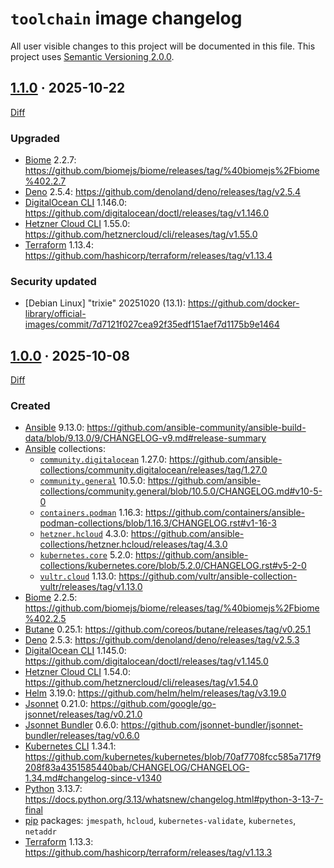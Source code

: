 `toolchain` image changelog
===========================

All user visible changes to this project will be documented in this file. This project uses [Semantic Versioning 2.0.0].




## [1.1.0] · 2025-10-22
[1.1.0]: /../../tree/1.1.0

[Diff](/../../compare/1.0.0...1.1.0)

### Upgraded

- [Biome] 2.2.7: <https://github.com/biomejs/biome/releases/tag/%40biomejs%2Fbiome%402.2.7>
- [Deno] 2.5.4: <https://github.com/denoland/deno/releases/tag/v2.5.4>
- [DigitalOcean CLI] 1.146.0: <https://github.com/digitalocean/doctl/releases/tag/v1.146.0>
- [Hetzner Cloud CLI] 1.55.0: <https://github.com/hetznercloud/cli/releases/tag/v1.55.0>
- [Terraform] 1.13.4: <https://github.com/hashicorp/terraform/releases/tag/v1.13.4>

### Security updated

- [Debian Linux] "trixie" 20251020 (13.1): <https://github.com/docker-library/official-images/commit/7d7121f027cea92f35edf151aef7d1175b9e1464>




## [1.0.0] · 2025-10-08
[1.0.0]: /../../tree/1.0.0

[Diff](/../../compare/5a0708ea92dd09c88aec44058f7a216e51da711d...1.0.0)

### Created

- [Ansible] 9.13.0: <https://github.com/ansible-community/ansible-build-data/blob/9.13.0/9/CHANGELOG-v9.md#release-summary>
- [Ansible] collections:
    - [`community.digitalocean`] 1.27.0: <https://github.com/ansible-collections/community.digitalocean/releases/tag/1.27.0>
    - [`community.general`] 10.5.0: <https://github.com/ansible-collections/community.general/blob/10.5.0/CHANGELOG.md#v10-5-0>
    - [`containers.podman`] 1.16.3: <https://github.com/containers/ansible-podman-collections/blob/1.16.3/CHANGELOG.rst#v1-16-3>
    - [`hetzner.hcloud`] 4.3.0: <https://github.com/ansible-collections/hetzner.hcloud/releases/tag/4.3.0>
    - [`kubernetes.core`] 5.2.0: <https://github.com/ansible-collections/kubernetes.core/blob/5.2.0/CHANGELOG.rst#v5-2-0>
    - [`vultr.cloud`] 1.13.0: <https://github.com/vultr/ansible-collection-vultr/releases/tag/v1.13.0>
- [Biome] 2.2.5: <https://github.com/biomejs/biome/releases/tag/%40biomejs%2Fbiome%402.2.5>
- [Butane] 0.25.1: <https://github.com/coreos/butane/releases/tag/v0.25.1>
- [Deno] 2.5.3: <https://github.com/denoland/deno/releases/tag/v2.5.3>
- [DigitalOcean CLI] 1.145.0: <https://github.com/digitalocean/doctl/releases/tag/v1.145.0>
- [Hetzner Cloud CLI] 1.54.0: <https://github.com/hetznercloud/cli/releases/tag/v1.54.0>
- [Helm] 3.19.0: <https://github.com/helm/helm/releases/tag/v3.19.0>
- [Jsonnet] 0.21.0: <https://github.com/google/go-jsonnet/releases/tag/v0.21.0>
- [Jsonnet Bundler] 0.6.0: <https://github.com/jsonnet-bundler/jsonnet-bundler/releases/tag/v0.6.0>
- [Kubernetes CLI] 1.34.1: <https://github.com/kubernetes/kubernetes/blob/70af7708fcc585a717f9208f83a4351585440bab/CHANGELOG/CHANGELOG-1.34.md#changelog-since-v1340>
- [Python] 3.13.7: <https://docs.python.org/3.13/whatsnew/changelog.html#python-3-13-7-final>
- [pip] packages: `jmespath`, `hcloud`, `kubernetes-validate`, `kubernetes`, `netaddr`
- [Terraform] 1.13.3: <https://github.com/hashicorp/terraform/releases/tag/v1.13.3>




[`community.digitalocean`]: https://galaxy.ansible.com/ui/repo/published/community/digitalocean
[`community.general`]: https://galaxy.ansible.com/ui/repo/published/community/general
[`containers.podman`]: https://galaxy.ansible.com/ui/repo/published/containers/podman
[`hetzner.hcloud`]: https://galaxy.ansible.com/ui/repo/published/hetzner/hcloud
[`kubernetes.core`]: https://galaxy.ansible.com/ui/repo/published/kubernetes/core
[`vultr.cloud`]: https://galaxy.ansible.com/ui/repo/published/vultr/cloud
[Ansible]: https://redhat.com/ansible-collaborative
[Biome]: https://biomejs.dev
[Butane]: https://coreos.github.io/butane
[Deno]: https://deno.com
[DigitalOcean CLI]: https://docs.digitalocean.com/reference/doctl
[Hetzner Cloud CLI]: https://github.com/hetznercloud/cli
[Helm]: https://helm.sh
[Jsonnet]: https://jsonnet.org
[Jsonnet Bundler]: https://github.com/jsonnet-bundler/jsonnet-bundler
[Kubernetes CLI]: https://kubernetes.io/docs/reference/kubectl
[pip]: https://pypi.org/project/pip
[Python]: https://python.org
[Semantic Versioning 2.0.0]: https://semver.org
[Terraform]: https://hashicorp.com/products/terraform
